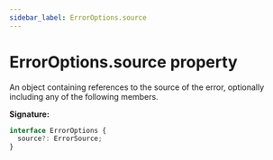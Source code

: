 ```yaml
---
sidebar_label: ErrorOptions.source
---
```


# ErrorOptions.source property

An object containing references to the source of the error, optionally including any of the
following members.

**Signature:**

```typescript
interface ErrorOptions {
  source?: ErrorSource;
}
```
